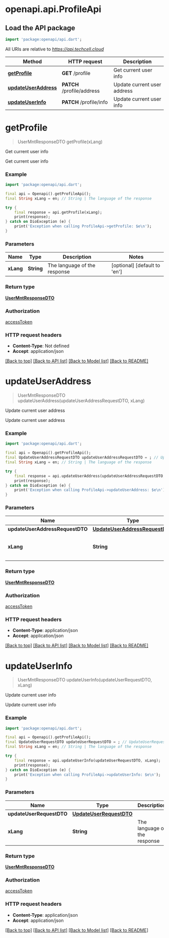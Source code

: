 # openapi.api.ProfileApi

## Load the API package
```dart
import 'package:openapi/api.dart';
```

All URIs are relative to *https://api.techcell.cloud*

Method | HTTP request | Description
------------- | ------------- | -------------
[**getProfile**](ProfileApi.md#getprofile) | **GET** /profile | Get current user info
[**updateUserAddress**](ProfileApi.md#updateuseraddress) | **PATCH** /profile/address | Update current user address
[**updateUserInfo**](ProfileApi.md#updateuserinfo) | **PATCH** /profile/info | Update current user info


# **getProfile**
> UserMntResponseDTO getProfile(xLang)

Get current user info

Get current user info

### Example
```dart
import 'package:openapi/api.dart';

final api = Openapi().getProfileApi();
final String xLang = en; // String | The language of the response

try {
    final response = api.getProfile(xLang);
    print(response);
} catch on DioException (e) {
    print('Exception when calling ProfileApi->getProfile: $e\n');
}
```

### Parameters

Name | Type | Description  | Notes
------------- | ------------- | ------------- | -------------
 **xLang** | **String**| The language of the response | [optional] [default to 'en']

### Return type

[**UserMntResponseDTO**](UserMntResponseDTO.md)

### Authorization

[accessToken](../README.md#accessToken)

### HTTP request headers

 - **Content-Type**: Not defined
 - **Accept**: application/json

[[Back to top]](#) [[Back to API list]](../README.md#documentation-for-api-endpoints) [[Back to Model list]](../README.md#documentation-for-models) [[Back to README]](../README.md)

# **updateUserAddress**
> UserMntResponseDTO updateUserAddress(updateUserAddressRequestDTO, xLang)

Update current user address

Update current user address

### Example
```dart
import 'package:openapi/api.dart';

final api = Openapi().getProfileApi();
final UpdateUserAddressRequestDTO updateUserAddressRequestDTO = ; // UpdateUserAddressRequestDTO | 
final String xLang = en; // String | The language of the response

try {
    final response = api.updateUserAddress(updateUserAddressRequestDTO, xLang);
    print(response);
} catch on DioException (e) {
    print('Exception when calling ProfileApi->updateUserAddress: $e\n');
}
```

### Parameters

Name | Type | Description  | Notes
------------- | ------------- | ------------- | -------------
 **updateUserAddressRequestDTO** | [**UpdateUserAddressRequestDTO**](UpdateUserAddressRequestDTO.md)|  | 
 **xLang** | **String**| The language of the response | [optional] [default to 'en']

### Return type

[**UserMntResponseDTO**](UserMntResponseDTO.md)

### Authorization

[accessToken](../README.md#accessToken)

### HTTP request headers

 - **Content-Type**: application/json
 - **Accept**: application/json

[[Back to top]](#) [[Back to API list]](../README.md#documentation-for-api-endpoints) [[Back to Model list]](../README.md#documentation-for-models) [[Back to README]](../README.md)

# **updateUserInfo**
> UserMntResponseDTO updateUserInfo(updateUserRequestDTO, xLang)

Update current user info

Update current user info

### Example
```dart
import 'package:openapi/api.dart';

final api = Openapi().getProfileApi();
final UpdateUserRequestDTO updateUserRequestDTO = ; // UpdateUserRequestDTO | 
final String xLang = en; // String | The language of the response

try {
    final response = api.updateUserInfo(updateUserRequestDTO, xLang);
    print(response);
} catch on DioException (e) {
    print('Exception when calling ProfileApi->updateUserInfo: $e\n');
}
```

### Parameters

Name | Type | Description  | Notes
------------- | ------------- | ------------- | -------------
 **updateUserRequestDTO** | [**UpdateUserRequestDTO**](UpdateUserRequestDTO.md)|  | 
 **xLang** | **String**| The language of the response | [optional] [default to 'en']

### Return type

[**UserMntResponseDTO**](UserMntResponseDTO.md)

### Authorization

[accessToken](../README.md#accessToken)

### HTTP request headers

 - **Content-Type**: application/json
 - **Accept**: application/json

[[Back to top]](#) [[Back to API list]](../README.md#documentation-for-api-endpoints) [[Back to Model list]](../README.md#documentation-for-models) [[Back to README]](../README.md)

